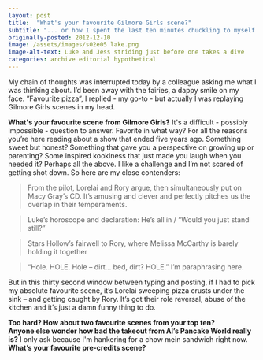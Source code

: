 ```yaml
---
layout: post
title:  "What's your favourite Gilmore Girls scene?"
subtitle: "... or how I spent the last ten minutes chuckling to myself."
originally-posted: 2012-12-10
image: /assets/images/s02e05 lake.png
image-alt-text: Luke and Jess striding just before one takes a dive
categories: archive editorial hypothetical
---
```

My chain of thoughts was interrupted today by a colleague asking me what I was thinking about.  I’d been away with the fairies, a dappy smile on my face.  ”Favourite pizza”, I replied - my go-to - but actually I was replaying Gilmore Girls scenes in my head.

__What's your favourite scene from Gilmore Girls?__  It's a difficult - possibly impossible - question to answer.  Favorite in what way?  For all the reasons you’re here reading about a show that ended five years ago.  Something sweet but honest?  Something that gave you a perspective on growing up or parenting?  Some inspired kookiness that just made you laugh when you needed it?  Perhaps all the above.  I like a challenge and I’m not scared of getting shot down.  So here are my close contenders:

> From the pilot, Lorelai and Rory argue, then simultaneously put on Macy Gray’s CD.  It’s amusing and clever and perfectly pitches us the overlap in their temperaments.

> Luke’s horoscope and declaration: He’s all in / “Would you just stand still?”

> Stars Hollow’s fairwell to Rory, where Melissa McCarthy is barely holding it together

> “Hole. HOLE. Hole – dirt… bed, dirt? HOLE.” I’m paraphrasing here.

But in this thirty second window between typing and posting, if I had to pick my absolute favourite scene, it’s Lorelai sweeping pizza crusts under the sink – and getting caught by Rory.  It’s got their role reversal, abuse of the kitchen and it’s just a damn funny thing to do.

__Too hard? How about two favourite scenes from your top ten?__  
__Anyone else wonder how bad the takeout from Al’s Pancake World really is?__  I only ask because I'm hankering for a chow mein sandwich right now.  
__What’s your favourite pre-credits scene?__
